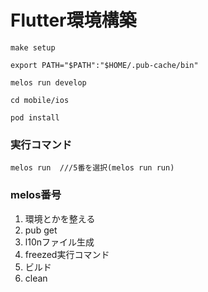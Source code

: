 # Flutter環境構築

```
make setup

export PATH="$PATH":"$HOME/.pub-cache/bin"

melos run develop

cd mobile/ios

pod install
```

### 実行コマンド

```
melos run  ///5番を選択(melos run run)
```

### melos番号

1. 環境とかを整える
2. pub get
3. l10nファイル生成
4. freezed実行コマンド
5. ビルド
6. clean
